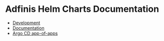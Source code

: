# Adfinis Helm Charts Documentation

* [Development](./development.md)
* [Documentation](./documentation.md)
* [Argo CD app-of-apps](./argocd-app-of-apps.md)
